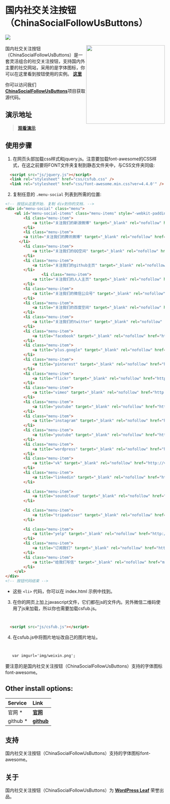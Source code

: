 # 国内社交关注按钮（ChinaSocialFollowUsButtons）
[![](http://www.wordpressleaf.com/logo.png)](http://www.wordpressleaf.com/)
<br/><br/> 
<a href="http://www.wordpressleaf.com/2016_24.html"><img align="right" src="http://www.wordpressleaf.com/logo-app.png" width="248" height="auto"/></a>
国内社交关注按钮（ChinaSocialFollowUsButtons）是一套灵活组合的社交关注按钮，支持国内外主要的社交网站，采用的是字体图标，你可以在这里看到按钮使用的实例。 [**这里**](http://www.wordpressleaf.com) 



你可以访问我们[**ChinaSocialFollowUsButtons**](https://github.com/yehaicao/ChinaSocialFollowUsButtons)项目获取源代码。





## 演示地址
> [**观看演示**](http://www.wordpressleaf.com/)

## 使用步骤
1) 在网页头部加载css样式和jquery.js。注意要加载font-awesome的CSS样式，在这之前要将FONT文件夹复制到静态文件夹中，与CSS文件夹同级:

```html
  <script src="js/jquery.js"></script>
  <link rel="stylesheet" href="css/csfub.css" />
  <link rel="stylesheet" href="css/font-awesome.min.css?ver=4.4.0'" />


```

2) 复制任意的 `.menu-social` 列表到所需的位置:

```html
<!-- 按钮从这里开始. 复制 div到你的文档. -->
<div id="menu-social" class="menu">
	<ul id="menu-social-items" class="menu-items" style="-webkit-padding-start: 0px;">
		<li class="menu-item">
			<a title="关注我们的新浪微博" target="_blank" rel="nofollow" href="http://weibo.com"><span class="screen-reader-text">新浪微博</span></a>
		</li>
		<li class="menu-item">
	    <a title="关注我们的腾讯微博" target="_blank" rel="nofollow" href="http://t.qq.com"><span class="screen-reader-text">腾讯微博</span></a>
	  </li>
		<li class="menu-item">
			<a title="关注我们的QQ空间" target="_blank" rel="nofollow" href="http://qzone.qq.com"><span class="screen-reader-text">QQ空间</span></a>
		</li>
		<li class="menu-item">
			<a title="关注我们的github主页" target="_blank" rel="nofollow" href="https://github.com/yehaicao/"><span class="screen-reader-text">github</span></a>
		</li>
				<li class="menu-item">
			<a title="关注我们的人人主页" target="_blank" rel="nofollow" href="https://zhan.renren.com/"><span class="screen-reader-text">github</span></a>
		</li>
		<li class="menu-item">
			<a title="关注我们的微信公众号" target="_blank" rel="nofollow" href="http://wx.qq.com"><span class="screen-reader-text">微信公众号</span></a>
		</li>
		<li class="menu-item">
			<a title="关注我们的百度空间" target="_blank" rel="nofollow" href="http://www.baidu.com"><span class="screen-reader-text">百度</span></a>
		</li>
		<li class="menu-item">
			<a title="关注我们的twitter" target="_blank" rel="nofollow" href="http://twitter.com"><span class="screen-reader-text">twitter</span></a>
		</li>
		<li class="menu-item">
			<a title="facebook" target="_blank" rel="nofollow" href="http://facebook.com"><span class="screen-reader-text">facebook</span></a>
		</li>
		<li class="menu-item">
			<a title="plus.google" target="_blank" rel="nofollow" href="http://plus.google.com"><span class="screen-reader-text">plus.google</span></a>
		</li>
		<li class="menu-item">
			<a title="pinterest" target="_blank" rel="nofollow" href="http://pinterest.com"><span class="screen-reader-text">pinterest</span></a>
		</li>
		<li class="menu-item">
			<a title="flickr" target="_blank" rel="nofollow" href="http://flickr.com"><span class="screen-reader-text">flickr</span></a>
		</li>
		<li class="menu-item">
			<a title="vimeo" target="_blank" rel="nofollow" href="http://vimeo.com"><span class="screen-reader-text">vimeo</span></a>
		</li>
		<li class="menu-item">
			<a title="youtube" target="_blank" rel="nofollow" href="http://youtube.com"><span class="screen-reader-text">youtube</span></a>
		</li>	
		<li class="menu-item">
			<a title="instagram" target="_blank" rel="nofollow" href="http://instagram.com"><span class="screen-reader-text">instagram</span></a>
		</li>		
		<li class="menu-item">
			<a title="youtube" target="_blank" rel="nofollow" href="http://youtube.com"><span class="screen-reader-text">youtube</span></a>
		</li>		
		<li class="menu-item">
			<a title="wordpress" target="_blank" rel="nofollow" href="http://wordpress.com"><span class="screen-reader-text">wordpress</span></a>
		</li>		
		<li class="menu-item">
			<a title="vk" target="_blank" rel="nofollow" href="http://vk.com"><span class="screen-reader-text">vk</span></a>
		</li>		
		<li class="menu-item">
			<a title="linkedin" target="_blank" rel="nofollow" href="http://linkedin.com"><span class="screen-reader-text">linkedin</span></a>
		</li>			
		
		<li class="menu-item">
			<a title="soundcloud" target="_blank" rel="nofollow" href="http://soundcloud.com"><span class="screen-reader-text">soundcloud</span></a>
		</li>			
		
		<li class="menu-item">
			<a title="tripadvisor" target="_blank" rel="nofollow" href="http://tripadvisor.com"><span class="screen-reader-text">tripadvisor</span></a>
		</li>			
		
		<li class="menu-item">
			<a title="yelp" target="_blank" rel="nofollow" href="http://yelp.com"><span class="screen-reader-text">yelp</span></a>
		</li>						
		<li class="menu-item">
			<a title="订阅我们" target="_blank" rel="nofollow" href="http://www.wordpressleaf.com/feed"><span class="screen-reader-text">订阅我们</span></a>
		</li>
		<li class="menu-item">
			<a title="给我们写信" target="_blank" rel="nofollow" href="mailto:admin@wordpressleaf.com"><span class="screen-reader-text">给我写信</span></a>
		</li>
	</ul>
</div>
<!-- 按钮代码结束 -->
```
- 这些 `<li>` 代码，你可以在 index.html 示例中找到。


3) 在你的网页上加上javascript文件，它们都在js的文件内。另外微信二维码使用了js来加载，所以你也需要加载csfub.js。

```html


  <script src="js/csfub.js"></script>
```


4) 在csfub.js中将图片地址改自己的图片地址。

```html


   var imgurl='img/weixin.png';
```






要注意的是国内社交关注按钮（ChinaSocialFollowUsButtons）支持的字体图标font-awesome。


## Other install options:

Service     | Link
:---------- | :-------------------------------------------------------------------------------------------------------------------------------------------------------------------------------
官网 *      | [**官网**](http://www.wordpressleaf.com/)
github *    | [**github**](https://github.com/yehaicao/ChinaSocialFollowUsButtons)



## 支持
国内社交关注按钮（ChinaSocialFollowUsButtons）支持的字体图标font-awesome。



## 关于
国内社交关注按钮（ChinaSocialFollowUsButtons）为 [**WordPress Leaf**](http://www.wordpressleaf.com/)  荣誉出品。